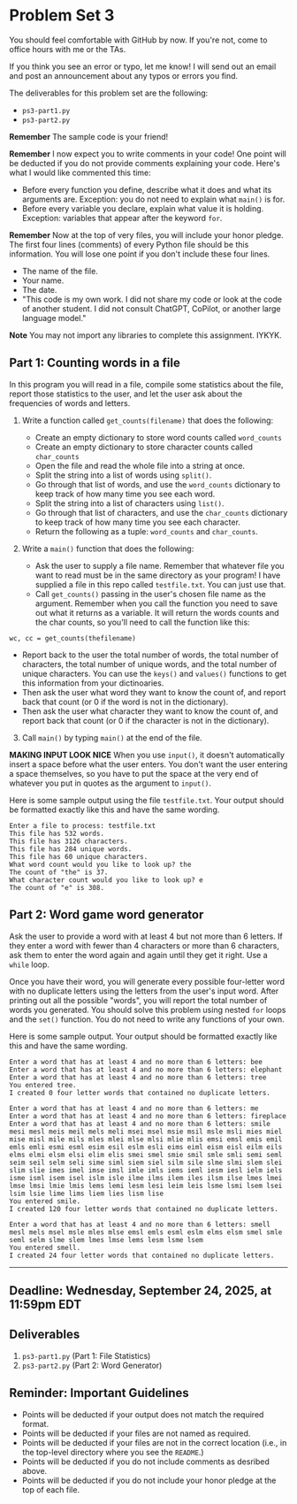 # Problem Set 3
You should feel comfortable with GitHub by now. If you're not, come to office hours with me or the TAs.

If you think you see an error or typo, let me know! I will send out an email and post an announcement about any typos or errors you find.

The deliverables for this problem set are the following:

* `ps3-part1.py`
* `ps3-part2.py`

**Remember** The sample code is your friend!

**Remember** I now expect you to write comments in your code! One point will be deducted if you do not provide comments explaining your code. Here's what I would like commented this time:

* Before every function you define, describe what it does and what its arguments are. Exception: you do not need to explain what `main()` is for.
* Before every variable you declare, explain what value it is holding. Exception: variables that appear after the keyword `for`.

**Remember** Now at the top of very files, you will include your honor pledge. The first four lines (comments) of every Python file should be this information. You will lose one point if you don't include these four lines.

* The name of the file.
* Your name.
* The date.
* "This code is my own work. I did not share my code or look at the code of another student. I did not consult ChatGPT, CoPilot, or another large language model."

**Note** You may not import any libraries to complete this assignment. IYKYK.

## Part 1: Counting words in a file
In this program you will read in a file, compile some statistics about the file, report those statistics to the user, and let the user ask about the frequencies of words and letters.

1. Write a function called `get_counts(filename)` that does the following:
   * Create an empty dictionary to store word counts called `word_counts`
   * Create an empty dictionary to store character counts called `char_counts`
   * Open the file and read the whole file into a string at once.
   * Split the string into a list of words using `split()`.
   * Go through that list of words, and use the `word_counts` dictionary to keep track of how many time you see each word.
   * Split the string into a list of characters using `list()`.
   * Go through that list of characters, and use the `char_counts` dictionary to keep track of how many time you see each character.
   * Return the following as a tuple: `word_counts` and `char_counts`.
  
2. Write a `main()` function that does the following:
   * Ask the user to supply a file name. Remember that whatever file you want to read must be in the same directory as your program! I have supplied a file in this repo called `testfile.txt`. You can just use that.
   * Call `get_counts()` passing in the user's chosen file name as the argument. Remember when you call the function you need to save out what it returns as a variable. It will return the words counts and the char counts, so you'll need to call the function like this:

```
wc, cc = get_counts(thefilename)
```
  * Report back to the user the total number of words, the total number of characters, the total number of unique words, and the total number of unique characters. You can use the `keys()` and `values()` functions to get this information from your dictinoaries.
  * Then ask the user what word they want to know the count of, and report back that count (or 0 if the word is not in the dictionary).
  * Then ask the user what character they want to know the count of, and report back that count (or 0 if the character is not in the dictionary).

3. Call `main()` by typing `main()` at the end of the file.

**MAKING INPUT LOOK NICE** When you use `input()`, it doesn't automatically insert a space before what the user enters. You don't want the user entering a space themselves, so you have to put the space at the very end of whatever you put in quotes as the argument to `input()`.

Here is some sample output using the file `testfile.txt`. Your output should be formatted exactly like this and have the same wording.

```
Enter a file to process: testfile.txt
This file has 532 words.
This file has 3126 characters.
This file has 284 unique words.
This file has 60 unique characters.
What word count would you like to look up? the
The count of "the" is 37.
What character count would you like to look up? e
The count of "e" is 308.
```

## Part 2: Word game word generator

Ask the user to provide a word with at least 4 but not more than 6 letters. If they enter a word with fewer than 4 characters or more than 6 characters, ask them to enter the word again and again until they get it right. Use a `while` loop.

Once you have their word, you will generate every possible four-letter word with no duplicate letters using the letters from the user's input word. After printing out all the possible "words", you will report the total number of words you generated. You should solve this problem using nested `for` loops and the `set()` function. You do not need to write any functions of your own.

Here is some sample output. Your output should be formatted exactly like this and have the same wording.
```
Enter a word that has at least 4 and no more than 6 letters: bee
Enter a word that has at least 4 and no more than 6 letters: elephant
Enter a word that has at least 4 and no more than 6 letters: tree
You entered tree.
I created 0 four letter words that contained no duplicate letters.
```

```
Enter a word that has at least 4 and no more than 6 letters: me
Enter a word that has at least 4 and no more than 6 letters: fireplace
Enter a word that has at least 4 and no more than 6 letters: smile
mesi mesl meis meil mels meli msei msel msie msil msle msli mies miel mise misl mile mils mles mlei mlse mlsi mlie mlis emsi emsl emis emil emls emli esmi esml esim esil eslm esli eims eiml eism eisl eilm eils elms elmi elsm elsi elim elis smei smel smie smil smle smli semi seml seim seil selm seli sime siml siem siel silm sile slme slmi slem slei slim slie imes imel imse imsl imle imls iems ieml iesm iesl ielm iels isme isml isem isel islm isle ilme ilms ilem iles ilsm ilse lmes lmei lmse lmsi lmie lmis lems lemi lesm lesi leim leis lsme lsmi lsem lsei lsim lsie lime lims liem lies lism lise
You entered smile.
I created 120 four letter words that contained no duplicate letters.
```

```
Enter a word that has at least 4 and no more than 6 letters: smell
mesl mels msel msle mles mlse emsl emls esml eslm elms elsm smel smle seml selm slme slem lmes lmse lems lesm lsme lsem
You entered smell.
I created 24 four letter words that contained no duplicate letters.
```

---

## Deadline: Wednesday, September 24, 2025, at 11:59pm EDT

## Deliverables

1. `ps3-part1.py` (Part 1: File Statistics)
2. `ps3-part2.py` (Part 2: Word Generator)

## Reminder: Important Guidelines
* Points will be deducted if your output does not match the required format.
* Points will be deducted if your files are not named as required.
* Points will be deducted if your files are not in the correct location (i.e., in the top-level directory where you see the `README`.)
* Points will be deducted if you do not include comments as desribed above.
* Points will be deducted if you do not include your honor pledge at the top of each file.



